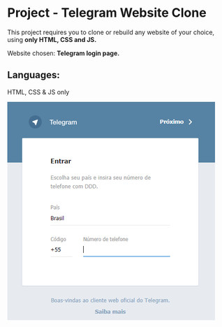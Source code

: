 # Project - Telegram Website Clone

This project requires you to clone or rebuild any website of your choice, using **only HTML, CSS and JS.**

Website chosen: **Telegram login page.**

## Languages:

HTML, CSS & JS only


![Telegram Clone](img/telegram-clone.png)

